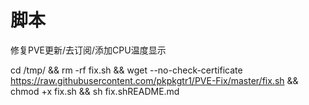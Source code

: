 # 脚本
修复PVE更新/去订阅/添加CPU温度显示

cd /tmp/ && rm -rf fix.sh && wget --no-check-certificate https://raw.githubusercontent.com/pkpkgtr1/PVE-Fix/master/fix.sh && chmod +x fix.sh && sh fix.shREADME.md
